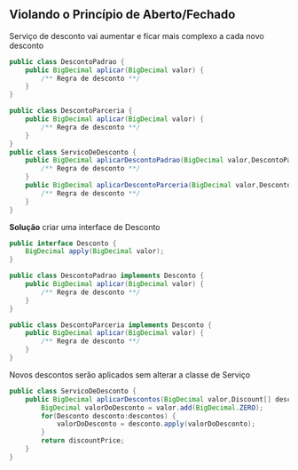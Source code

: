 ## Violando o Princípio de Aberto/Fechado

Serviço de desconto vai aumentar e ficar mais complexo a cada novo desconto
```java
public class DescontoPadrao {
    public BigDecimal aplicar(BigDecimal valor) {
    	/** Regra de desconto **/
    }
}

public class DescontoParceria {
    public BigDecimal aplicar(BigDecimal valor) {
    	/** Regra de desconto **/
    }
}
public class ServicoDeDesconto {
    public BigDecimal aplicarDescontoPadrao(BigDecimal valor,DescontoPadrao desconto) {
 		/** Regra de desconto **/
    }
    public BigDecimal aplicarDescontoParceria(BigDecimal valor,DescontoParceria desconto) {
        /** Regra de desconto **/
    }
}
```

**Solução** criar uma interface de Desconto

```java
public interface Desconto {
    BigDecimal apply(BigDecimal valor);
}

public class DescontoPadrao implements Desconto {
    public BigDecimal aplicar(BigDecimal valor) {
    	/** Regra de desconto **/
    }
}

public class DescontoParceria implements Desconto {
    public BigDecimal aplicar(BigDecimal valor) {
    	/** Regra de desconto **/
    }
}
```

Novos descontos serão aplicados sem alterar a classe de Serviço
```java
public class ServicoDeDesconto {
    public BigDecimal aplicarDescontos(BigDecimal valor,Discount[] descontos) {
        BigDecimal valorDoDesconto = valor.add(BigDecimal.ZERO);
        for(Desconto desconto:descontos) {
            valorDoDesconto = desconto.apply(valorDoDesconto);
        }
        return discountPrice;
    }
}
``` 
